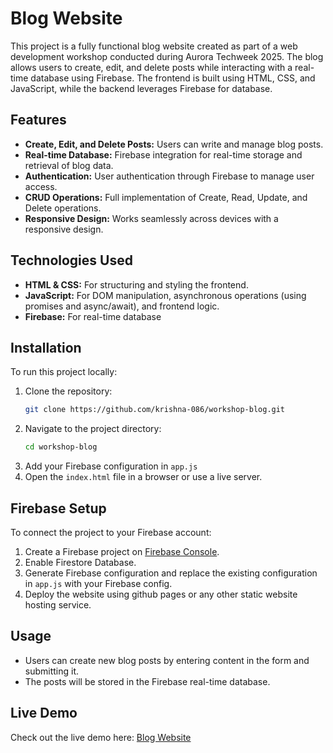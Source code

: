 # Blog Website

This project is a fully functional blog website created as part of a web development workshop conducted during Aurora Techweek 2025. The blog allows users to create, edit, and delete posts while interacting with a real-time database using Firebase. The frontend is built using HTML, CSS, and JavaScript, while the backend leverages Firebase for database.

## Features

- **Create, Edit, and Delete Posts:** Users can write and manage blog posts.
- **Real-time Database:** Firebase integration for real-time storage and retrieval of blog data.
- **Authentication:** User authentication through Firebase to manage user access.
- **CRUD Operations:** Full implementation of Create, Read, Update, and Delete operations.
- **Responsive Design:** Works seamlessly across devices with a responsive design.

## Technologies Used

- **HTML & CSS:** For structuring and styling the frontend.
- **JavaScript:** For DOM manipulation, asynchronous operations (using promises and async/await), and frontend logic.
- **Firebase:** For real-time database
  
## Installation

To run this project locally:

1. Clone the repository:
   ```bash
   git clone https://github.com/krishna-086/workshop-blog.git
2. Navigate to the project directory:
    ```bash
    cd workshop-blog
    ```
3. Add your Firebase configuration in `app.js`
4. Open the `index.html` file in a browser or use a live server.

## Firebase Setup

To connect the project to your Firebase account:

1. Create a Firebase project on [Firebase Console](https://console.firebase.google.com/).
2. Enable Firestore Database.
3. Generate Firebase configuration and replace the existing configuration in `app.js` with your Firebase config.
4. Deploy the website using github pages or any other static website hosting service.

## Usage

- Users can create new blog posts by entering content in the form and submitting it.
- The posts will be stored in the Firebase real-time database.

## Live Demo

Check out the live demo here: [Blog Website](https://workshopblog.netlify.app/)

